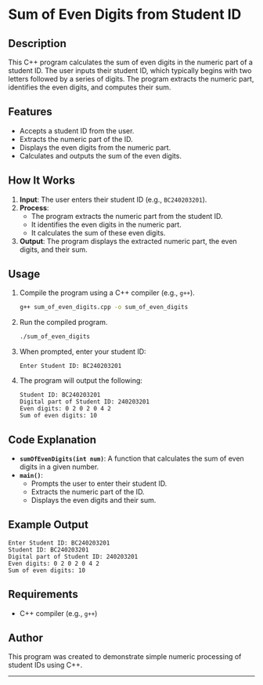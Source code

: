 # Sum of Even Digits from Student ID

## Description

This C++ program calculates the sum of even digits in the numeric part of a student ID. The user inputs their student ID, which typically begins with two letters followed by a series of digits. The program extracts the numeric part, identifies the even digits, and computes their sum.

## Features

- Accepts a student ID from the user.
- Extracts the numeric part of the ID.
- Displays the even digits from the numeric part.
- Calculates and outputs the sum of the even digits.

## How It Works

1. **Input**: The user enters their student ID (e.g., `BC240203201`).
2. **Process**:
   - The program extracts the numeric part from the student ID.
   - It identifies the even digits in the numeric part.
   - It calculates the sum of these even digits.
3. **Output**: The program displays the extracted numeric part, the even digits, and their sum.

## Usage

1. Compile the program using a C++ compiler (e.g., `g++`).
   
   ```bash
   g++ sum_of_even_digits.cpp -o sum_of_even_digits
   ```

2. Run the compiled program.

   ```bash
   ./sum_of_even_digits
   ```

3. When prompted, enter your student ID:

   ```
   Enter Student ID: BC240203201
   ```

4. The program will output the following:

   ```
   Student ID: BC240203201
   Digital part of Student ID: 240203201
   Even digits: 0 2 0 2 0 4 2 
   Sum of even digits: 10
   ```

## Code Explanation

- **`sumOfEvenDigits(int num)`**: A function that calculates the sum of even digits in a given number.
- **`main()`**:
  - Prompts the user to enter their student ID.
  - Extracts the numeric part of the ID.
  - Displays the even digits and their sum.

## Example Output

```
Enter Student ID: BC240203201
Student ID: BC240203201
Digital part of Student ID: 240203201
Even digits: 0 2 0 2 0 4 2 
Sum of even digits: 10
```

## Requirements

- C++ compiler (e.g., `g++`)

## Author

This program was created to demonstrate simple numeric processing of student IDs using C++.

---
